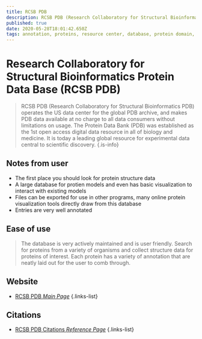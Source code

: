 ```yaml
---
title: RCSB PDB
description: RCSB PDB (Research Collaboratory for Structural Bioinformatics PDB) operates the US data center for the global PDB archive, and makes PDB data available at no charge to all data consumers without limitations on usage.
published: true
date: 2020-05-28T18:01:42.650Z
tags: annotation, proteins, resource center, database, protein domain, modeling
---
```


# Research Collaboratory for Structural Bioinformatics Protein Data Base (RCSB PDB)

> RCSB PDB (Research Collaboratory for Structural Bioinformatics PDB) operates the US data center for the global PDB archive, and makes PDB data available at no charge to all data consumers without limitations on usage.
&NewLine;
The Protein Data Bank (PDB) was established as the 1st open access digital data resource in all of biology and medicine. It is today a leading global resource for experimental data central to scientific discovery.
{.is-info}

## Notes from user
- The first place you should look for protein structure data
- A large database for protien models and even has basic visualization to interact with existing models
- Files can be exported for use in other programs, many online protein visualization tools directly draw from this database
- Entries are very well annotated

## Ease of use
> The database is very actively maintained and is user friendly. Search for proteins from a variety of organisms and collect structure data for proteins of interest. Each protein has a variety of annotation that are neatly laid out for the user to comb through.





## Website

- [RCSB PDB *Main Page*](https://www.rcsb.org/)
{.links-list}

## Citations
- [RCSB PDB Citations *Reference Page*](https://www.rcsb.org/pages/policies#References)
{.links-list}

